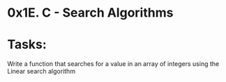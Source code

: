 # 0x1E. C - Search Algorithms
# Tasks:
Write a function that searches for a value in an array of integers using the Linear search algorithm

